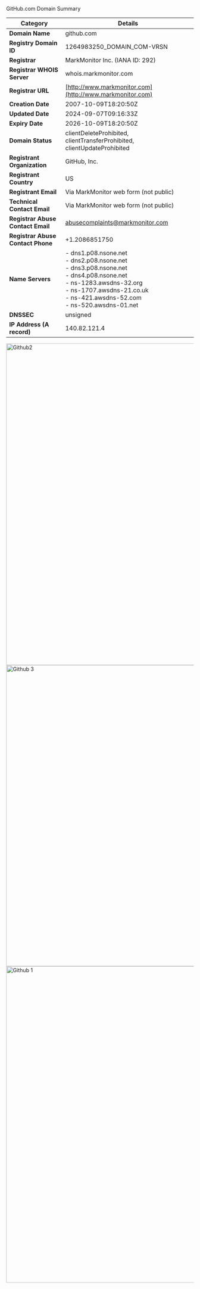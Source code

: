 GitHub.com Domain Summary

| **Category**               | **Details**                                                                                       |
|----------------------------|-------------------------------------------------------------------------------------------------|
| **Domain Name**             | github.com                                                                                       |
| **Registry Domain ID**      | 1264983250_DOMAIN_COM-VRSN                                                                       |
| **Registrar**               | MarkMonitor Inc. (IANA ID: 292)                                                                 |
| **Registrar WHOIS Server** | whois.markmonitor.com                                                                            |
| **Registrar URL**           | [http://www.markmonitor.com](http://www.markmonitor.com)                                        |
| **Creation Date**           | 2007-10-09T18:20:50Z                                                                            |
| **Updated Date**            | 2024-09-07T09:16:33Z                                                                            |
| **Expiry Date**             | 2026-10-09T18:20:50Z                                                                            |
| **Domain Status**           | clientDeleteProhibited, clientTransferProhibited, clientUpdateProhibited                         |
| **Registrant Organization** | GitHub, Inc.                                                                                   |
| **Registrant Country**      | US                                                                                              |
| **Registrant Email**        | Via MarkMonitor web form (not public)                                                           |
| **Technical Contact Email** | Via MarkMonitor web form (not public)                                                           |
| **Registrar Abuse Contact Email** | abusecomplaints@markmonitor.com                                                        |
| **Registrar Abuse Contact Phone** | +1.2086851750                                                                           |
| **Name Servers**            | - dns1.p08.nsone.net<br>- dns2.p08.nsone.net<br>- dns3.p08.nsone.net<br>- dns4.p08.nsone.net<br>- ns-1283.awsdns-32.org<br>- ns-1707.awsdns-21.co.uk<br>- ns-421.awsdns-52.com<br>- ns-520.awsdns-01.net |
| **DNSSEC**                  | unsigned                                                                                        |
| **IP Address (A record)**   | 140.82.121.4
<img width="913" height="864" alt="Github2" src="https://github.com/user-attachments/assets/43cbbd6b-70cd-4c59-a3b6-860210c97e1d" />
<img width="677" height="809" alt="Github 3" src="https://github.com/user-attachments/assets/c85e4a65-9e70-4d7d-bed4-9c9b76a78bc0" />
<img width="1236" height="850" alt="Github 1" src="https://github.com/user-attachments/assets/68b649ac-9a0b-47cb-ab61-e0abb88fce40" />

